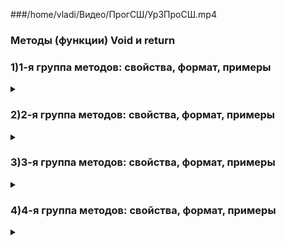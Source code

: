 ###/home/vladi/Видео/ПрогСШ/Ур3ПроСШ.mp4

### Методы (функции) Void и return

 

### 1)1-я группа методов:  свойства, формат, примеры

<details>
<summary></summary>

```javascript
```
### 1-я группа методов (void) - не принимает и не возвращает ни каких значений, например:
```
void Method1() // имя (интефикатор) М.
{
    Console.WriteLine("Автор ..."); // тело М. 
}

Method1(); // вызов М.
```  
### Еще раз пример вызова метода: 
```
Method1();

```
</details>





### 2)2-я группа методов:  свойства, формат, примеры  

<details>
<summary></summary>



### 2-я группа методов (void) - принимает аргументы но ничего не возращает например:      

```javascript

void Method2(String msg, int count) // имя (индефикатор) М. с   
                                    //аргументами: String msg, int count
    {int i = 0;                     // тело М.
        while (i < count)
        {Console.WriteLine(msg);
        i++;
        }
    }
Method2("Text", 4);                 // Вызов М.

```    
### Еще раз пример вызова метода:  

```
Method2("Текст сообщения", 4);
```
### Пример вызова c явым указание аргументов: 

```
void Method2.2 (msg:"Текст",  count: 4);
```

### Пример метода с использованием именованных аргументов: 

```
void Method2_1 (String msg) // имя (индефикоатор) аргумент(текстовый) М.
    {
        Console.WriteLine(msg); // тело М.
    }
Method2_1 (msg:"Текст сообщения"); // вызов М.
```  
### Еще раз пример вызова метода: 
```
Method2.1(msg: "Текст сообщения");
```

</details>


  

### 3)3-я группа методов:  свойства, формат, примеры

<details>
<summary></summary>



### 3-я группа методов (return) - могут возращать значения, но не принимают аргументы  

```javascript


int Method3()  // имя (индефикатор) М.
    {
    return DateTime.Now.Year;
    } // тело М.
        int year = Method3(); // Вызов М. c присвоением возвращаемого им значения переменной year
 Console.WriteLine(year); // Вывод на экран значения через переменную year

```
</details>




### 4)4-я группа методов:  свойства, формат, примеры  

<details>
<summary></summary>



### 4-я группа методов (return) - принимают аргументы и возращают значения для дальнейшей работы

```javascript


// Method4

 string Method4(int count, string text) // возвращаемый тип данных, имя переменной с аргументами: int count, string text
 {int i = 0;
 string result = String.Empty;
 while(i < count)
 {result = result + text;
 i++;
 } // тело переменной 
 return result; // возвращаемое методом значение
}
string res = Method4(10, "asdf"); // вызов метода с присваением ему значений 10, "asdf" и присвоением результата вычислений переменной res
Console.WriteLine(res); // вывод полученного значения на экран
```
</details>



 